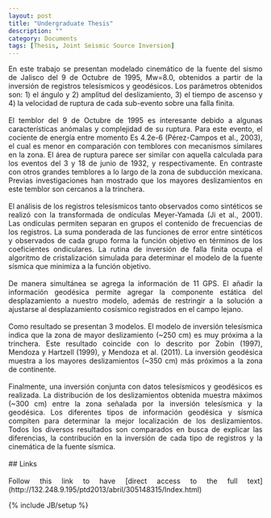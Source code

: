 ```yaml
---
layout: post
title: "Undergraduate Thesis"
description: ""
category: Documents
tags: [Thesis, Joint Seismic Source Inversion]
---
```


<p align="justify">En este trabajo se presentan modelado cinemático de la fuente del sismo de Jalisco del 9 de Octubre de 1995, Mw=8.0, obtenidos a partir de la inversión de registros telesísmicos y geodésicos. Los parámetros obtenidos son: 1) el ángulo y 2) amplitud del deslizamiento, 3) el tiempo de ascenso y 4) la velocidad de ruptura de cada sub-evento sobre una falla finita.

<br>
<br>
El temblor del 9 de Octubre de 1995 es interesante debido a algunas características anómalas y complejidad de su ruptura. Para este evento, el cociente de energía entre momento Es 4.2e-6 (Pérez-Campos et al., 2003), el cual es menor en comparación con temblores con mecanismos similares en la zona. El área de ruptura parece ser similar con aquella calculada para los eventos del 3 y 18 de junio de 1932, y respectivamente. En contraste con otros grandes temblores a lo largo de la zona de subducción mexicana. Previas investigaciones han mostrado que los mayores deslizamientos en este temblor son cercanos a la trinchera.

<br>
<br>
El análisis de los registros telesísmicos tanto observados como sintéticos se realizó con la transformada de ondículas Meyer-Yamada (Ji et al., 2001). Las ondículas permiten separan en grupos el contenido de frecuencias de los registros. La suma ponderada de las funciones de error entre sintéticos y observados de cada grupo forma la función objetivo en términos de los coeficientes ondiculares. La rutina de inversión de falla finita ocupa el algoritmo de cristalización simulada para determinar el modelo de la fuente sísmica que minimiza a la función objetivo. 

<br>
<br>
De manera simultánea se agrega la información de 11 GPS. El añadir la información geodésica permite agregar la componente estática del desplazamiento a nuestro modelo, además de restringir a la solución a ajustarse al desplazamiento
cosísmico registrados en el campo lejano.

<br>
<br>
Como resultado se presentan 3 modelos. El modelo de inversión telesísmica indica que la zona de mayor deslizamiento (~250 cm) es muy próxima a la trinchera. Este resultado coincide con lo descrito por Zobin (1997), Mendoza y Hartzell (1999), y Mendoza et al. (2011).
La inversión geodésica muestra a los mayores deslizamientos (~350 cm) más próximos a la zona de continente.

<br>
<br>
Finalmente, una inversión conjunta con datos telesísmicos y geodésicos es realizada. La distribución de los deslizamientos obtenida muestra máximos (~300 cm) entre la zona señalada por la inversión telesísmica y la geodésica. Los diferentes tipos de información geodésica y sísmica compiten para determinar la mejor localización de los deslizamientos. Todos los diversos resultados son comparados en busca de explicar las diferencias, la contribución en la inversión de cada tipo de registros y la cinemática de la fuente sísmica.

<br>
<br>
## Links
<br>
<br>
Follow this link to have [direct access to the full text](http://132.248.9.195/ptd2013/abril/305148315/Index.html)

{% include JB/setup %}

